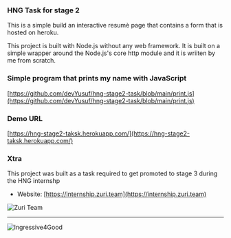 ### HNG Task for stage 2

This is a simple build an interactive resumè page that contains a form that is
hosted on heroku.

This project is built with Node.js without any web framework. It is built on a
simple wrapper around the Node.js's core http module and it is wriiten by me
from scratch.

### Simple program that prints my name with JavaScript

[https://github.com/devYusuf/hng-stage2-task/blob/main/print.js](https://github.com/devYusuf/hng-stage2-task/blob/main/print.js)

### Demo URL

[https://hng-stage2-taksk.herokuapp.com/](https://hng-stage2-taksk.herokuapp.com/)

### Xtra

This project was built as a task required to get promoted to stage 3 during the
HNG internshp

- Website: [https://internship.zuri.team](https://internship.zuri.team)

![Zuri Team](https://zuri.team/img/zuri-logo-full.svg)

<hr />

![Ingressive4Good](https://ingressive.org/wp-content/uploads/2020/05/I4G-Logo-Color-Cropped.png)
